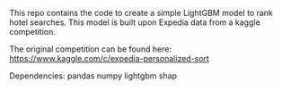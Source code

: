This repo contains the code to create a simple LightGBM model to rank hotel searches. This model is built upon Expedia data from a kaggle competition.

The original competition can be found here: https://www.kaggle.com/c/expedia-personalized-sort

Dependencies:
pandas
numpy
lightgbm
shap